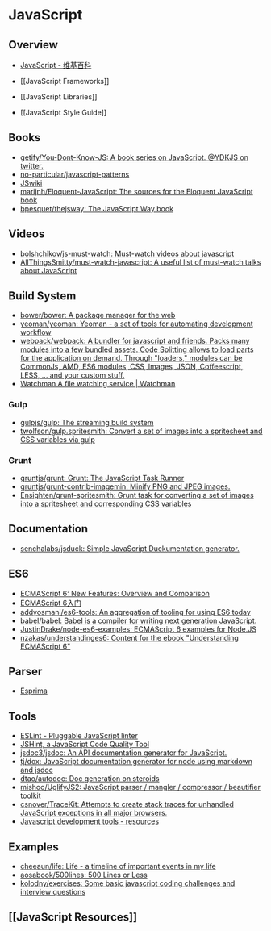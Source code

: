 # JavaScript

## Overview

- [JavaScript - 维基百科](https://zh.wikipedia.org/wiki/JavaScript)

- [[JavaScript Frameworks]]
- [[JavaScript Libraries]]
- [[JavaScript Style Guide]]

## Books

- [getify/You-Dont-Know-JS: A book series on JavaScript. @YDKJS on twitter.](https://github.com/getify/You-Dont-Know-JS)
- [no-particular/javascript-patterns](https://github.com/no-particular/javascript-patterns)
- [JSwiki](http://jswiki.org/)
- [marijnh/Eloquent-JavaScript: The sources for the Eloquent JavaScript book](https://github.com/marijnh/Eloquent-JavaScript)
- [bpesquet/thejsway: The JavaScript Way book](https://github.com/bpesquet/thejsway)

## Videos

- [bolshchikov/js-must-watch: Must-watch videos about javascript](https://github.com/bolshchikov/js-must-watch)
- [AllThingsSmitty/must-watch-javascript: A useful list of must-watch talks about JavaScript](https://github.com/AllThingsSmitty/must-watch-javascript)

## Build System

- [bower/bower: A package manager for the web](https://github.com/bower/bower)
- [yeoman/yeoman: Yeoman - a set of tools for automating development workflow](https://github.com/yeoman/yeoman)
- [webpack/webpack: A bundler for javascript and friends. Packs many modules into a few bundled assets. Code Splitting allows to load parts for the application on demand. Through "loaders," modules can be CommonJs, AMD, ES6 modules, CSS, Images, JSON, Coffeescript, LESS, ... and your custom stuff.](https://github.com/webpack/webpack)
- [Watchman A file watching service | Watchman](https://facebook.github.io/watchman/)

### Gulp

- [gulpjs/gulp: The streaming build system](https://github.com/gulpjs/gulp)
- [twolfson/gulp.spritesmith: Convert a set of images into a spritesheet and CSS variables via gulp](https://github.com/twolfson/gulp.spritesmith)

### Grunt

- [gruntjs/grunt: Grunt: The JavaScript Task Runner](https://github.com/gruntjs/grunt)
- [gruntjs/grunt-contrib-imagemin: Minify PNG and JPEG images.](https://github.com/gruntjs/grunt-contrib-imagemin)
- [Ensighten/grunt-spritesmith: Grunt task for converting a set of images into a spritesheet and corresponding CSS variables](https://github.com/Ensighten/grunt-spritesmith)

## Documentation

- [senchalabs/jsduck: Simple JavaScript Duckumentation generator.](https://github.com/senchalabs/jsduck)

## ES6

- [ECMAScript 6: New Features: Overview and Comparison](http://es6-features.org/)
- [ECMAScript 6入门](http://es6.ruanyifeng.com/)
- [addyosmani/es6-tools: An aggregation of tooling for using ES6 today](https://github.com/addyosmani/es6-tools)
- [babel/babel: Babel is a compiler for writing next generation JavaScript.](https://github.com/babel/babel)
- [JustinDrake/node-es6-examples: ECMAScript 6 examples for Node.JS](https://github.com/JustinDrake/node-es6-examples)
- [nzakas/understandinges6: Content for the ebook "Understanding ECMAScript 6"](https://github.com/nzakas/understandinges6)

## Parser

- [Esprima](http://esprima.org/)

## Tools

- [ESLint - Pluggable JavaScript linter](http://eslint.org/)
- [JSHint, a JavaScript Code Quality Tool](http://jshint.com/)
- [jsdoc3/jsdoc: An API documentation generator for JavaScript.](https://github.com/jsdoc3/jsdoc)
- [tj/dox: JavaScript documentation generator for node using markdown and jsdoc](https://github.com/tj/dox)
- [dtao/autodoc: Doc generation on steroids](https://github.com/dtao/autodoc)
- [mishoo/UglifyJS2: JavaScript parser / mangler / compressor / beautifier toolkit](https://github.com/mishoo/UglifyJS2)
- [csnover/TraceKit: Attempts to create stack traces for unhandled JavaScript exceptions in all major browsers.](https://github.com/csnover/TraceKit)
- [Javascript development tools - resources](http://clausreinke.github.io/js-tools/resources.html)

## Examples

- [cheeaun/life: Life - a timeline of important events in my life](https://github.com/cheeaun/life)
- [aosabook/500lines: 500 Lines or Less](https://github.com/aosabook/500lines)
- [kolodny/exercises: Some basic javascript coding challenges and interview questions](https://github.com/kolodny/exercises)

## [[JavaScript Resources]]
